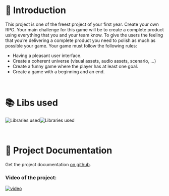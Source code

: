 # 🧟 Introduction

This project is one of the freest project of your first year. Create your own RPG. Your main challenge for this game will be to create a complete product using everything that you and your team know. To give the users the feeling that you’re delivering a complete product you need to polish as much as possible your game. Your game must follow the following rules:

- Having a pleasant user interface.
- Create a coherent universe (visual assets, audio assets, scenario, ...)
- Create a funny game where the player has at least one goal.
- Create a game with a beginning and an end.

&nbsp;

# 📚 Libs used

<div style="display: flex;" className="flex-wrap md:flex-nowrap gap-5 felx flex-row justify-evenly">
  <img src="https://github-readme-stats.vercel.app/api/pin/?username=LouisLanganay&repo=json-parser&theme=dark&border_radius=8&hide_border=true"  alt="Libraries used" style="max-width: 400px" href="https://github.com/LouisLanganay/json-parser"/>
  <img src="https://github-readme-stats.vercel.app/api/pin/?username=LouisLanganay&repo=glib&theme=dark&border_radius=8&hide_border=true" alt="Libraries used"  style="max-width: 400px" href="https://github.com/LouisLanganay/glib"/>
</div>

&nbsp;

# 📖 Project Documentation

Get the project documentation [on github](https://github.com/LouisLanganay/Zombie-Quarter-Rampage-my_rpg/wiki).

### Video of the project:
[![video](https://img.youtube.com/vi/AVhD-_HdyUU/0.jpg)](https://www.youtube.com/watch?v=AVhD-_HdyUU)
